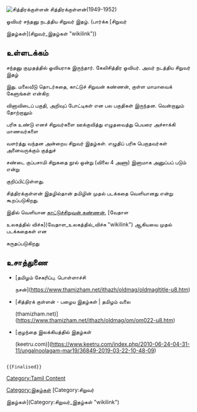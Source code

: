 ![சித்திரக்குள்ளன்](Chitrakullan.jpg "சித்திரக்குள்ளன்") சித்திரக்குள்ளன்(1949-1952)
ஓவியர் சந்தனு நடத்திய சிறுவர் இதழ். (பார்க்க [சிறுவர்
இதழ்கள்](சிறுவர்_இதழ்கள் "wikilink"))

## உள்ளடக்கம்

சந்தனு குமுதத்தில் ஓவியராக இருந்தார். கேலிசித்திர ஓவியர். அவர் நடத்திய சிறுவர் இதழ்
இது. மலைவீடு தொடர்கதை, காட்டுச் சிறுவன் கண்ணன், குள்ள மாமாவைக் கேளுங்கள் என்கிற
வினாவிடைப் பகுதி, அறிவுப் போட்டிகள் என பல பகுதிகள் இருந்தன. வென்றாலும் தோற்றாலும்
பரிசு உண்டு எனச் சிறுவர்களை ஊக்குவித்து எழுதவைத்து பெயரை அச்சாக்கி மாணவர்களை
வளர்த்து வந்தன அன்றைய சிறுவர் இதழ்கள். எழுதிப் பரிசு பெறாதவர்கள் அனைவருக்கும் குத்துச்
சண்டை குப்பசாமி சிறுகதை நூல் ஒன்று (விலை 4 அணா) இனாமாக அனுப்பப் படும் என்று
குறிப்பிட்டுள்ளது.

சித்திரக்குள்ளன் இதழில்தான் தமிழின் முதல் படக்கதை வெளியானது என்று கூறப்படுகிறது.
இதில் வெளியான [காட்டுச்சிறுவன் கண்ணன்](காட்டுச்சிறுவன்_கண்ணன் "wikilink"), [வேதாள
உலகத்தில் விச்சு](வேதாள_உலகத்தில்_விச்சு "wikilink") ஆகியவை முதல் படக்கதைகள் என
கருதப்படுகிறது

## உசாத்துணை

-   [தமிழம் சேகரிப்பு. பொள்ளாச்சி
    நசன்](https://www.thamizham.net/ithazh/oldmag/oldmagltitle-u8.htm)
-   [சித்திரக் குள்ளன் - பழைய இதழ்கள் \| தமிழம் வலை
    (thamizham.net)](https://www.thamizham.net/ithazh/oldmag/om/om022-u8.htm)
-   [குழந்தை இலக்கியத்தில் இதழ்கள்
    (keetru.com)](https://www.keetru.com/index.php/2010-06-24-04-31-11/ungalnoolagam-mar19/36849-2019-03-22-10-48-09)

```{=mediawiki}
{{Finalised}}
```
[Category:Tamil Content](Category:Tamil_Content "wikilink")
[Category:இதழ்கள்](Category:இதழ்கள் "wikilink") [Category:சிறுவர்
இதழ்கள்](Category:சிறுவர்_இதழ்கள் "wikilink")
